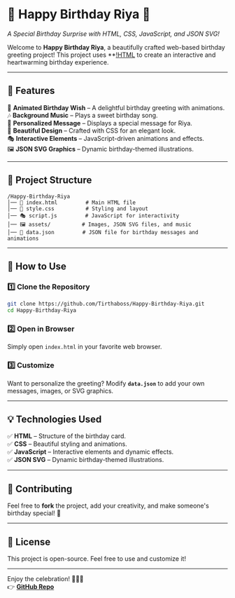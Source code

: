 # 🎉 Happy Birthday Riya 🎉  
*A Special Birthday Surprise with HTML, CSS, JavaScript, and JSON SVG!*  

Welcome to **Happy Birthday Riya**, a beautifully crafted web-based birthday greeting project! This project uses **[!HTML](./img/html.svg) to create an interactive and heartwarming birthday experience.  

---

## 🚀 Features  
🎈 **Animated Birthday Wish** – A delightful birthday greeting with animations.  
🎶 **Background Music** – Plays a sweet birthday song.  
💌 **Personalized Message** – Displays a special message for Riya.  
🎨 **Beautiful Design** – Crafted with CSS for an elegant look.  
🎭 **Interactive Elements** – JavaScript-driven animations and effects.  
🖼️ **JSON SVG Graphics** – Dynamic birthday-themed illustrations.  

---

## 📂 Project Structure  
```
/Happy-Birthday-Riya
│── 📄 index.html         # Main HTML file  
│── 🎨 style.css          # Styling and layout  
│── 🎭 script.js         # JavaScript for interactivity  
│── 🖼️ assets/          # Images, JSON SVG files, and music  
│── 🎁 data.json         # JSON file for birthday messages and animations  
```

---

## 🎯 How to Use  

### 1️⃣ Clone the Repository  
```sh
git clone https://github.com/Tirthaboss/Happy-Birthday-Riya.git
cd Happy-Birthday-Riya
```

### 2️⃣ Open in Browser  
Simply open `index.html` in your favorite web browser.  

### 3️⃣ Customize  
Want to personalize the greeting? Modify **`data.json`** to add your own messages, images, or SVG graphics.  

---

## 💡 Technologies Used  
✅ **HTML** – Structure of the birthday card.  
✅ **CSS** – Beautiful styling and animations.  
✅ **JavaScript** – Interactive elements and dynamic effects.  
✅ **JSON SVG** – Dynamic birthday-themed illustrations.  

---

## 🎊 Contributing  
Feel free to **fork** the project, add your creativity, and make someone's birthday special! 🎂  

---

## 📜 License  
This project is open-source. Feel free to use and customize it!  

---

Enjoy the celebration! 🥳🎁🎂  
👉 **[GitHub Repo](https://github.com/Tirthaboss/Happy-Birthday-Riya.git)**
